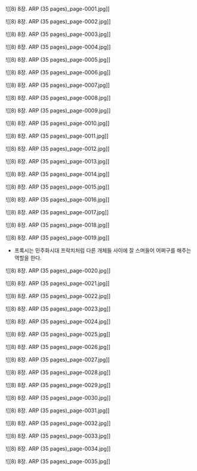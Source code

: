 ![[8) 8장. ARP (35 pages)_page-0001.jpg]]

![[8) 8장. ARP (35 pages)_page-0002.jpg]]

![[8) 8장. ARP (35 pages)_page-0003.jpg]]

![[8) 8장. ARP (35 pages)_page-0004.jpg]]

![[8) 8장. ARP (35 pages)_page-0005.jpg]]

![[8) 8장. ARP (35 pages)_page-0006.jpg]]

![[8) 8장. ARP (35 pages)_page-0007.jpg]]

![[8) 8장. ARP (35 pages)_page-0008.jpg]]

![[8) 8장. ARP (35 pages)_page-0009.jpg]]

![[8) 8장. ARP (35 pages)_page-0010.jpg]]

![[8) 8장. ARP (35 pages)_page-0011.jpg]]

![[8) 8장. ARP (35 pages)_page-0012.jpg]]

![[8) 8장. ARP (35 pages)_page-0013.jpg]]

![[8) 8장. ARP (35 pages)_page-0014.jpg]]

![[8) 8장. ARP (35 pages)_page-0015.jpg]]

![[8) 8장. ARP (35 pages)_page-0016.jpg]]

![[8) 8장. ARP (35 pages)_page-0017.jpg]]

![[8) 8장. ARP (35 pages)_page-0018.jpg]]

![[8) 8장. ARP (35 pages)_page-0019.jpg]]
- 프록시는 민주화시대 프락치처럼 다른 개체들 사이에 잘 스며들어 어쩌구를 해주는 역할을 한다.

![[8) 8장. ARP (35 pages)_page-0020.jpg]]

![[8) 8장. ARP (35 pages)_page-0021.jpg]]

![[8) 8장. ARP (35 pages)_page-0022.jpg]]

![[8) 8장. ARP (35 pages)_page-0023.jpg]]

![[8) 8장. ARP (35 pages)_page-0024.jpg]]

![[8) 8장. ARP (35 pages)_page-0025.jpg]]

![[8) 8장. ARP (35 pages)_page-0026.jpg]]

![[8) 8장. ARP (35 pages)_page-0027.jpg]]

![[8) 8장. ARP (35 pages)_page-0028.jpg]]

![[8) 8장. ARP (35 pages)_page-0029.jpg]]

![[8) 8장. ARP (35 pages)_page-0030.jpg]]

![[8) 8장. ARP (35 pages)_page-0031.jpg]]

![[8) 8장. ARP (35 pages)_page-0032.jpg]]

![[8) 8장. ARP (35 pages)_page-0033.jpg]]

![[8) 8장. ARP (35 pages)_page-0034.jpg]]

![[8) 8장. ARP (35 pages)_page-0035.jpg]]
